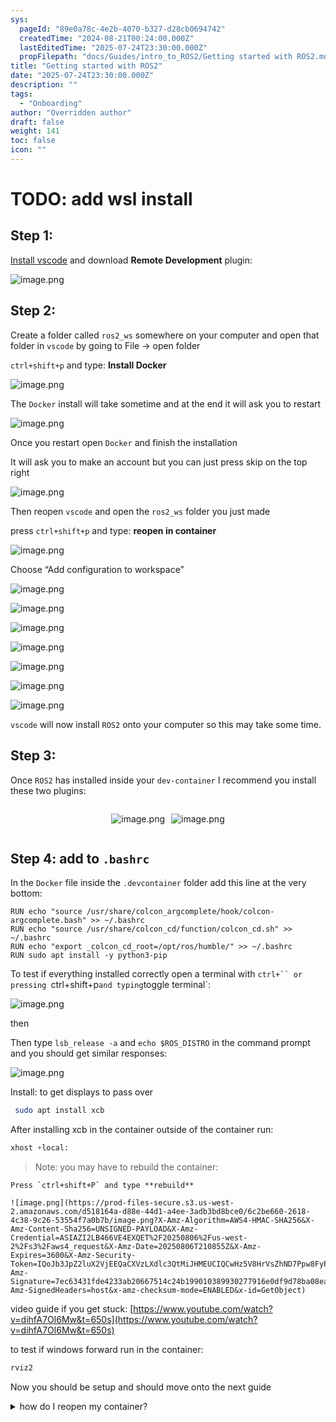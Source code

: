```yaml
---
sys:
  pageId: "89e0a78c-4e2b-4070-b327-d28cb0694742"
  createdTime: "2024-08-21T00:24:00.000Z"
  lastEditedTime: "2025-07-24T23:30:00.000Z"
  propFilepath: "docs/Guides/intro_to_ROS2/Getting started with ROS2.md"
title: "Getting started with ROS2"
date: "2025-07-24T23:30:00.000Z"
description: ""
tags:
  - "Onboarding"
author: "Overridden author"
draft: false
weight: 141
toc: false
icon: ""
---
```


# TODO: add wsl install

## Step 1:

[Install vscode](https://code.visualstudio.com/download) and download **Remote Development** plugin:

![image.png](https://prod-files-secure.s3.us-west-2.amazonaws.com/d518164a-d88e-44d1-a4ee-3adb3bd8bce0/efb52993-1881-4a40-b95e-6f020334f022/image.png?X-Amz-Algorithm=AWS4-HMAC-SHA256&X-Amz-Content-Sha256=UNSIGNED-PAYLOAD&X-Amz-Credential=ASIAZI2LB46627QGQ2AY%2F20250806%2Fus-west-2%2Fs3%2Faws4_request&X-Amz-Date=20250806T210851Z&X-Amz-Expires=3600&X-Amz-Security-Token=IQoJb3JpZ2luX2VjEEQaCXVzLXdlc3QtMiJHMEUCIQDSp0M%2BkGtqmrZuiPGmRFxEpqknoWw4JaYVHfqfa8TkcgIgGi9svFESR%2F%2F6UoBruElckgRBkk6hsXuN9dEb433YpLoq%2FwMIfRAAGgw2Mzc0MjMxODM4MDUiDMhPNZWEi0f%2BoXGY4yrcA%2Fxsl9Z7h4pwMdmheBu%2BMXewIuaUu2R6XLTnZJsA%2FtELQlP1pr8MZHLdhXHghBATTzL2ELvOKMKmevdGB%2FI4TORz4dEIzaf6ws8nFQpYP9p05NJKJdu4EuttehGfCdrDavdKYZGnhDkUafsSE7dFTY8l9dtsYPWPoEBl4YelF9ITDilROQN2J2gHjKYbKjfj%2B17ZHI4yJ644AgKbxW2HUQz9kB7tvB8uobOI8Sw4yOpz%2B9GqVOs5CmeUrwbQS0KfH%2FSWp%2F%2B%2FkU5V4Rl7%2FJ7oQBt6jHDhAvCkPsSthMZTaI8ogfxMhNMKcz%2B7NchUQnhXABWZ0%2FvDh8dSUG6dJXPdIq6pI8HPQm7YXM15IIovmQfr0YVHZUsh6rf6cIzpMnDjER3qMytEAy5jQHNli0U7kib6jK%2FEkhdd4C8Gh%2Fv5jGjNPxoFFQ1uuQAJDapu2erJm%2B2Gth8UEAeKwmEhRqUOyUPOse%2F%2Ffq95ZAHRPZ4Whl6MQJvb77nTLx5Qj5SwNEZr20ejn1onQG3ENxWTHkUt7Wsa9YcJhFjYTMs%2BhjNw1VGcaXUCTpDBFrwar6dmcoNo7fFjtt87Y2fft3%2Bs0sZQzp4LXVYXV81R%2FZ6yOE30JdgRZAODP85tPX%2Fygc3RMMPqzsQGOqUBRulRosc32h9RB%2BdBjXqh3j70qebSsiSLUTRV6Kaz2A1ZDB9T3YUzYPml6DG%2FC%2FK2a4uE3iNAdUiElE46%2Bv3u6%2FfDizbojtXcEwVrfxIr7tdIWeWf3VFHUHFCrCJIUrL9mbucZneoyf0Hu31XXgI%2Bl%2BBjO47yfID6zovtDO7sDq%2Fb7JfCrstMzM6Q%2BKlF7dpEa1gDsqBvEuMO%2F%2BaqEdQkRuDc0JWI&X-Amz-Signature=f2a1373558d6c9f5772aaa0b4e1159e99593ab33b8f53f94f00867ae1e2723b0&X-Amz-SignedHeaders=host&x-amz-checksum-mode=ENABLED&x-id=GetObject)

## Step 2:

Create a folder called `ros2_ws` somewhere on your computer and open that folder in `vscode` by going to File → open folder 

`ctrl+shift+p` and type: **Install Docker**

![image.png](https://prod-files-secure.s3.us-west-2.amazonaws.com/d518164a-d88e-44d1-a4ee-3adb3bd8bce0/2269dc0e-1cd5-47ff-bceb-c04ad9b2eab0/image.png?X-Amz-Algorithm=AWS4-HMAC-SHA256&X-Amz-Content-Sha256=UNSIGNED-PAYLOAD&X-Amz-Credential=ASIAZI2LB46627QGQ2AY%2F20250806%2Fus-west-2%2Fs3%2Faws4_request&X-Amz-Date=20250806T210851Z&X-Amz-Expires=3600&X-Amz-Security-Token=IQoJb3JpZ2luX2VjEEQaCXVzLXdlc3QtMiJHMEUCIQDSp0M%2BkGtqmrZuiPGmRFxEpqknoWw4JaYVHfqfa8TkcgIgGi9svFESR%2F%2F6UoBruElckgRBkk6hsXuN9dEb433YpLoq%2FwMIfRAAGgw2Mzc0MjMxODM4MDUiDMhPNZWEi0f%2BoXGY4yrcA%2Fxsl9Z7h4pwMdmheBu%2BMXewIuaUu2R6XLTnZJsA%2FtELQlP1pr8MZHLdhXHghBATTzL2ELvOKMKmevdGB%2FI4TORz4dEIzaf6ws8nFQpYP9p05NJKJdu4EuttehGfCdrDavdKYZGnhDkUafsSE7dFTY8l9dtsYPWPoEBl4YelF9ITDilROQN2J2gHjKYbKjfj%2B17ZHI4yJ644AgKbxW2HUQz9kB7tvB8uobOI8Sw4yOpz%2B9GqVOs5CmeUrwbQS0KfH%2FSWp%2F%2B%2FkU5V4Rl7%2FJ7oQBt6jHDhAvCkPsSthMZTaI8ogfxMhNMKcz%2B7NchUQnhXABWZ0%2FvDh8dSUG6dJXPdIq6pI8HPQm7YXM15IIovmQfr0YVHZUsh6rf6cIzpMnDjER3qMytEAy5jQHNli0U7kib6jK%2FEkhdd4C8Gh%2Fv5jGjNPxoFFQ1uuQAJDapu2erJm%2B2Gth8UEAeKwmEhRqUOyUPOse%2F%2Ffq95ZAHRPZ4Whl6MQJvb77nTLx5Qj5SwNEZr20ejn1onQG3ENxWTHkUt7Wsa9YcJhFjYTMs%2BhjNw1VGcaXUCTpDBFrwar6dmcoNo7fFjtt87Y2fft3%2Bs0sZQzp4LXVYXV81R%2FZ6yOE30JdgRZAODP85tPX%2Fygc3RMMPqzsQGOqUBRulRosc32h9RB%2BdBjXqh3j70qebSsiSLUTRV6Kaz2A1ZDB9T3YUzYPml6DG%2FC%2FK2a4uE3iNAdUiElE46%2Bv3u6%2FfDizbojtXcEwVrfxIr7tdIWeWf3VFHUHFCrCJIUrL9mbucZneoyf0Hu31XXgI%2Bl%2BBjO47yfID6zovtDO7sDq%2Fb7JfCrstMzM6Q%2BKlF7dpEa1gDsqBvEuMO%2F%2BaqEdQkRuDc0JWI&X-Amz-Signature=96a27c1c6c9b8f67af625c947c9fa4030cf9107c62551c7ebd2d1ab8a7678318&X-Amz-SignedHeaders=host&x-amz-checksum-mode=ENABLED&x-id=GetObject)

The `Docker` install will take sometime and at the end it will ask you to restart

![image.png](https://prod-files-secure.s3.us-west-2.amazonaws.com/d518164a-d88e-44d1-a4ee-3adb3bd8bce0/ed233f78-be33-4b1f-b89c-9c346c0e961e/image.png?X-Amz-Algorithm=AWS4-HMAC-SHA256&X-Amz-Content-Sha256=UNSIGNED-PAYLOAD&X-Amz-Credential=ASIAZI2LB46627QGQ2AY%2F20250806%2Fus-west-2%2Fs3%2Faws4_request&X-Amz-Date=20250806T210851Z&X-Amz-Expires=3600&X-Amz-Security-Token=IQoJb3JpZ2luX2VjEEQaCXVzLXdlc3QtMiJHMEUCIQDSp0M%2BkGtqmrZuiPGmRFxEpqknoWw4JaYVHfqfa8TkcgIgGi9svFESR%2F%2F6UoBruElckgRBkk6hsXuN9dEb433YpLoq%2FwMIfRAAGgw2Mzc0MjMxODM4MDUiDMhPNZWEi0f%2BoXGY4yrcA%2Fxsl9Z7h4pwMdmheBu%2BMXewIuaUu2R6XLTnZJsA%2FtELQlP1pr8MZHLdhXHghBATTzL2ELvOKMKmevdGB%2FI4TORz4dEIzaf6ws8nFQpYP9p05NJKJdu4EuttehGfCdrDavdKYZGnhDkUafsSE7dFTY8l9dtsYPWPoEBl4YelF9ITDilROQN2J2gHjKYbKjfj%2B17ZHI4yJ644AgKbxW2HUQz9kB7tvB8uobOI8Sw4yOpz%2B9GqVOs5CmeUrwbQS0KfH%2FSWp%2F%2B%2FkU5V4Rl7%2FJ7oQBt6jHDhAvCkPsSthMZTaI8ogfxMhNMKcz%2B7NchUQnhXABWZ0%2FvDh8dSUG6dJXPdIq6pI8HPQm7YXM15IIovmQfr0YVHZUsh6rf6cIzpMnDjER3qMytEAy5jQHNli0U7kib6jK%2FEkhdd4C8Gh%2Fv5jGjNPxoFFQ1uuQAJDapu2erJm%2B2Gth8UEAeKwmEhRqUOyUPOse%2F%2Ffq95ZAHRPZ4Whl6MQJvb77nTLx5Qj5SwNEZr20ejn1onQG3ENxWTHkUt7Wsa9YcJhFjYTMs%2BhjNw1VGcaXUCTpDBFrwar6dmcoNo7fFjtt87Y2fft3%2Bs0sZQzp4LXVYXV81R%2FZ6yOE30JdgRZAODP85tPX%2Fygc3RMMPqzsQGOqUBRulRosc32h9RB%2BdBjXqh3j70qebSsiSLUTRV6Kaz2A1ZDB9T3YUzYPml6DG%2FC%2FK2a4uE3iNAdUiElE46%2Bv3u6%2FfDizbojtXcEwVrfxIr7tdIWeWf3VFHUHFCrCJIUrL9mbucZneoyf0Hu31XXgI%2Bl%2BBjO47yfID6zovtDO7sDq%2Fb7JfCrstMzM6Q%2BKlF7dpEa1gDsqBvEuMO%2F%2BaqEdQkRuDc0JWI&X-Amz-Signature=84341d0116a5dd3b7af9ed5fd316e9ab918b0eafc7d2c61544fe823e787d2e5a&X-Amz-SignedHeaders=host&x-amz-checksum-mode=ENABLED&x-id=GetObject)

Once you restart open `Docker` and finish the installation

It will ask you to make an account but you can just press skip on the top right

![image.png](https://prod-files-secure.s3.us-west-2.amazonaws.com/d518164a-d88e-44d1-a4ee-3adb3bd8bce0/21010ad9-1659-4fd9-9f59-9932a09b2a3d/image.png?X-Amz-Algorithm=AWS4-HMAC-SHA256&X-Amz-Content-Sha256=UNSIGNED-PAYLOAD&X-Amz-Credential=ASIAZI2LB46627QGQ2AY%2F20250806%2Fus-west-2%2Fs3%2Faws4_request&X-Amz-Date=20250806T210851Z&X-Amz-Expires=3600&X-Amz-Security-Token=IQoJb3JpZ2luX2VjEEQaCXVzLXdlc3QtMiJHMEUCIQDSp0M%2BkGtqmrZuiPGmRFxEpqknoWw4JaYVHfqfa8TkcgIgGi9svFESR%2F%2F6UoBruElckgRBkk6hsXuN9dEb433YpLoq%2FwMIfRAAGgw2Mzc0MjMxODM4MDUiDMhPNZWEi0f%2BoXGY4yrcA%2Fxsl9Z7h4pwMdmheBu%2BMXewIuaUu2R6XLTnZJsA%2FtELQlP1pr8MZHLdhXHghBATTzL2ELvOKMKmevdGB%2FI4TORz4dEIzaf6ws8nFQpYP9p05NJKJdu4EuttehGfCdrDavdKYZGnhDkUafsSE7dFTY8l9dtsYPWPoEBl4YelF9ITDilROQN2J2gHjKYbKjfj%2B17ZHI4yJ644AgKbxW2HUQz9kB7tvB8uobOI8Sw4yOpz%2B9GqVOs5CmeUrwbQS0KfH%2FSWp%2F%2B%2FkU5V4Rl7%2FJ7oQBt6jHDhAvCkPsSthMZTaI8ogfxMhNMKcz%2B7NchUQnhXABWZ0%2FvDh8dSUG6dJXPdIq6pI8HPQm7YXM15IIovmQfr0YVHZUsh6rf6cIzpMnDjER3qMytEAy5jQHNli0U7kib6jK%2FEkhdd4C8Gh%2Fv5jGjNPxoFFQ1uuQAJDapu2erJm%2B2Gth8UEAeKwmEhRqUOyUPOse%2F%2Ffq95ZAHRPZ4Whl6MQJvb77nTLx5Qj5SwNEZr20ejn1onQG3ENxWTHkUt7Wsa9YcJhFjYTMs%2BhjNw1VGcaXUCTpDBFrwar6dmcoNo7fFjtt87Y2fft3%2Bs0sZQzp4LXVYXV81R%2FZ6yOE30JdgRZAODP85tPX%2Fygc3RMMPqzsQGOqUBRulRosc32h9RB%2BdBjXqh3j70qebSsiSLUTRV6Kaz2A1ZDB9T3YUzYPml6DG%2FC%2FK2a4uE3iNAdUiElE46%2Bv3u6%2FfDizbojtXcEwVrfxIr7tdIWeWf3VFHUHFCrCJIUrL9mbucZneoyf0Hu31XXgI%2Bl%2BBjO47yfID6zovtDO7sDq%2Fb7JfCrstMzM6Q%2BKlF7dpEa1gDsqBvEuMO%2F%2BaqEdQkRuDc0JWI&X-Amz-Signature=92e8244dc10fad135002473603a971e5f707da1e86bb9705b56e2b3835a72f9f&X-Amz-SignedHeaders=host&x-amz-checksum-mode=ENABLED&x-id=GetObject)

Then reopen `vscode` and open the `ros2_ws` folder you just made

press `ctrl+shift+p` and type: **reopen in container**

![image.png](https://prod-files-secure.s3.us-west-2.amazonaws.com/d518164a-d88e-44d1-a4ee-3adb3bd8bce0/4e93b8c2-41ad-488c-8095-c74205196118/image.png?X-Amz-Algorithm=AWS4-HMAC-SHA256&X-Amz-Content-Sha256=UNSIGNED-PAYLOAD&X-Amz-Credential=ASIAZI2LB46627QGQ2AY%2F20250806%2Fus-west-2%2Fs3%2Faws4_request&X-Amz-Date=20250806T210851Z&X-Amz-Expires=3600&X-Amz-Security-Token=IQoJb3JpZ2luX2VjEEQaCXVzLXdlc3QtMiJHMEUCIQDSp0M%2BkGtqmrZuiPGmRFxEpqknoWw4JaYVHfqfa8TkcgIgGi9svFESR%2F%2F6UoBruElckgRBkk6hsXuN9dEb433YpLoq%2FwMIfRAAGgw2Mzc0MjMxODM4MDUiDMhPNZWEi0f%2BoXGY4yrcA%2Fxsl9Z7h4pwMdmheBu%2BMXewIuaUu2R6XLTnZJsA%2FtELQlP1pr8MZHLdhXHghBATTzL2ELvOKMKmevdGB%2FI4TORz4dEIzaf6ws8nFQpYP9p05NJKJdu4EuttehGfCdrDavdKYZGnhDkUafsSE7dFTY8l9dtsYPWPoEBl4YelF9ITDilROQN2J2gHjKYbKjfj%2B17ZHI4yJ644AgKbxW2HUQz9kB7tvB8uobOI8Sw4yOpz%2B9GqVOs5CmeUrwbQS0KfH%2FSWp%2F%2B%2FkU5V4Rl7%2FJ7oQBt6jHDhAvCkPsSthMZTaI8ogfxMhNMKcz%2B7NchUQnhXABWZ0%2FvDh8dSUG6dJXPdIq6pI8HPQm7YXM15IIovmQfr0YVHZUsh6rf6cIzpMnDjER3qMytEAy5jQHNli0U7kib6jK%2FEkhdd4C8Gh%2Fv5jGjNPxoFFQ1uuQAJDapu2erJm%2B2Gth8UEAeKwmEhRqUOyUPOse%2F%2Ffq95ZAHRPZ4Whl6MQJvb77nTLx5Qj5SwNEZr20ejn1onQG3ENxWTHkUt7Wsa9YcJhFjYTMs%2BhjNw1VGcaXUCTpDBFrwar6dmcoNo7fFjtt87Y2fft3%2Bs0sZQzp4LXVYXV81R%2FZ6yOE30JdgRZAODP85tPX%2Fygc3RMMPqzsQGOqUBRulRosc32h9RB%2BdBjXqh3j70qebSsiSLUTRV6Kaz2A1ZDB9T3YUzYPml6DG%2FC%2FK2a4uE3iNAdUiElE46%2Bv3u6%2FfDizbojtXcEwVrfxIr7tdIWeWf3VFHUHFCrCJIUrL9mbucZneoyf0Hu31XXgI%2Bl%2BBjO47yfID6zovtDO7sDq%2Fb7JfCrstMzM6Q%2BKlF7dpEa1gDsqBvEuMO%2F%2BaqEdQkRuDc0JWI&X-Amz-Signature=eab1c560cede2115448af88a18d9ac7a0c3a2d0c400034898e98301ba0e2bcd6&X-Amz-SignedHeaders=host&x-amz-checksum-mode=ENABLED&x-id=GetObject)

Choose “Add configuration to workspace”

![image.png](https://prod-files-secure.s3.us-west-2.amazonaws.com/d518164a-d88e-44d1-a4ee-3adb3bd8bce0/9560b282-5060-4989-ba37-97e7b2c22476/image.png?X-Amz-Algorithm=AWS4-HMAC-SHA256&X-Amz-Content-Sha256=UNSIGNED-PAYLOAD&X-Amz-Credential=ASIAZI2LB46627QGQ2AY%2F20250806%2Fus-west-2%2Fs3%2Faws4_request&X-Amz-Date=20250806T210851Z&X-Amz-Expires=3600&X-Amz-Security-Token=IQoJb3JpZ2luX2VjEEQaCXVzLXdlc3QtMiJHMEUCIQDSp0M%2BkGtqmrZuiPGmRFxEpqknoWw4JaYVHfqfa8TkcgIgGi9svFESR%2F%2F6UoBruElckgRBkk6hsXuN9dEb433YpLoq%2FwMIfRAAGgw2Mzc0MjMxODM4MDUiDMhPNZWEi0f%2BoXGY4yrcA%2Fxsl9Z7h4pwMdmheBu%2BMXewIuaUu2R6XLTnZJsA%2FtELQlP1pr8MZHLdhXHghBATTzL2ELvOKMKmevdGB%2FI4TORz4dEIzaf6ws8nFQpYP9p05NJKJdu4EuttehGfCdrDavdKYZGnhDkUafsSE7dFTY8l9dtsYPWPoEBl4YelF9ITDilROQN2J2gHjKYbKjfj%2B17ZHI4yJ644AgKbxW2HUQz9kB7tvB8uobOI8Sw4yOpz%2B9GqVOs5CmeUrwbQS0KfH%2FSWp%2F%2B%2FkU5V4Rl7%2FJ7oQBt6jHDhAvCkPsSthMZTaI8ogfxMhNMKcz%2B7NchUQnhXABWZ0%2FvDh8dSUG6dJXPdIq6pI8HPQm7YXM15IIovmQfr0YVHZUsh6rf6cIzpMnDjER3qMytEAy5jQHNli0U7kib6jK%2FEkhdd4C8Gh%2Fv5jGjNPxoFFQ1uuQAJDapu2erJm%2B2Gth8UEAeKwmEhRqUOyUPOse%2F%2Ffq95ZAHRPZ4Whl6MQJvb77nTLx5Qj5SwNEZr20ejn1onQG3ENxWTHkUt7Wsa9YcJhFjYTMs%2BhjNw1VGcaXUCTpDBFrwar6dmcoNo7fFjtt87Y2fft3%2Bs0sZQzp4LXVYXV81R%2FZ6yOE30JdgRZAODP85tPX%2Fygc3RMMPqzsQGOqUBRulRosc32h9RB%2BdBjXqh3j70qebSsiSLUTRV6Kaz2A1ZDB9T3YUzYPml6DG%2FC%2FK2a4uE3iNAdUiElE46%2Bv3u6%2FfDizbojtXcEwVrfxIr7tdIWeWf3VFHUHFCrCJIUrL9mbucZneoyf0Hu31XXgI%2Bl%2BBjO47yfID6zovtDO7sDq%2Fb7JfCrstMzM6Q%2BKlF7dpEa1gDsqBvEuMO%2F%2BaqEdQkRuDc0JWI&X-Amz-Signature=3a6980de955ef1f25f94f557fae47ce661c55751ae63ff3b4b9f83500991d6b5&X-Amz-SignedHeaders=host&x-amz-checksum-mode=ENABLED&x-id=GetObject)

![image.png](https://prod-files-secure.s3.us-west-2.amazonaws.com/d518164a-d88e-44d1-a4ee-3adb3bd8bce0/2ee63f81-886b-48e8-a553-dc6e5eac99e4/image.png?X-Amz-Algorithm=AWS4-HMAC-SHA256&X-Amz-Content-Sha256=UNSIGNED-PAYLOAD&X-Amz-Credential=ASIAZI2LB46627QGQ2AY%2F20250806%2Fus-west-2%2Fs3%2Faws4_request&X-Amz-Date=20250806T210851Z&X-Amz-Expires=3600&X-Amz-Security-Token=IQoJb3JpZ2luX2VjEEQaCXVzLXdlc3QtMiJHMEUCIQDSp0M%2BkGtqmrZuiPGmRFxEpqknoWw4JaYVHfqfa8TkcgIgGi9svFESR%2F%2F6UoBruElckgRBkk6hsXuN9dEb433YpLoq%2FwMIfRAAGgw2Mzc0MjMxODM4MDUiDMhPNZWEi0f%2BoXGY4yrcA%2Fxsl9Z7h4pwMdmheBu%2BMXewIuaUu2R6XLTnZJsA%2FtELQlP1pr8MZHLdhXHghBATTzL2ELvOKMKmevdGB%2FI4TORz4dEIzaf6ws8nFQpYP9p05NJKJdu4EuttehGfCdrDavdKYZGnhDkUafsSE7dFTY8l9dtsYPWPoEBl4YelF9ITDilROQN2J2gHjKYbKjfj%2B17ZHI4yJ644AgKbxW2HUQz9kB7tvB8uobOI8Sw4yOpz%2B9GqVOs5CmeUrwbQS0KfH%2FSWp%2F%2B%2FkU5V4Rl7%2FJ7oQBt6jHDhAvCkPsSthMZTaI8ogfxMhNMKcz%2B7NchUQnhXABWZ0%2FvDh8dSUG6dJXPdIq6pI8HPQm7YXM15IIovmQfr0YVHZUsh6rf6cIzpMnDjER3qMytEAy5jQHNli0U7kib6jK%2FEkhdd4C8Gh%2Fv5jGjNPxoFFQ1uuQAJDapu2erJm%2B2Gth8UEAeKwmEhRqUOyUPOse%2F%2Ffq95ZAHRPZ4Whl6MQJvb77nTLx5Qj5SwNEZr20ejn1onQG3ENxWTHkUt7Wsa9YcJhFjYTMs%2BhjNw1VGcaXUCTpDBFrwar6dmcoNo7fFjtt87Y2fft3%2Bs0sZQzp4LXVYXV81R%2FZ6yOE30JdgRZAODP85tPX%2Fygc3RMMPqzsQGOqUBRulRosc32h9RB%2BdBjXqh3j70qebSsiSLUTRV6Kaz2A1ZDB9T3YUzYPml6DG%2FC%2FK2a4uE3iNAdUiElE46%2Bv3u6%2FfDizbojtXcEwVrfxIr7tdIWeWf3VFHUHFCrCJIUrL9mbucZneoyf0Hu31XXgI%2Bl%2BBjO47yfID6zovtDO7sDq%2Fb7JfCrstMzM6Q%2BKlF7dpEa1gDsqBvEuMO%2F%2BaqEdQkRuDc0JWI&X-Amz-Signature=c86d2239d69b2c10656d8b267cdc68bf451ce37173583cb4de6decc7638687b2&X-Amz-SignedHeaders=host&x-amz-checksum-mode=ENABLED&x-id=GetObject)

![image.png](https://prod-files-secure.s3.us-west-2.amazonaws.com/d518164a-d88e-44d1-a4ee-3adb3bd8bce0/e0fd626c-c8b6-4b2c-95d1-fa4c26514504/image.png?X-Amz-Algorithm=AWS4-HMAC-SHA256&X-Amz-Content-Sha256=UNSIGNED-PAYLOAD&X-Amz-Credential=ASIAZI2LB46627QGQ2AY%2F20250806%2Fus-west-2%2Fs3%2Faws4_request&X-Amz-Date=20250806T210851Z&X-Amz-Expires=3600&X-Amz-Security-Token=IQoJb3JpZ2luX2VjEEQaCXVzLXdlc3QtMiJHMEUCIQDSp0M%2BkGtqmrZuiPGmRFxEpqknoWw4JaYVHfqfa8TkcgIgGi9svFESR%2F%2F6UoBruElckgRBkk6hsXuN9dEb433YpLoq%2FwMIfRAAGgw2Mzc0MjMxODM4MDUiDMhPNZWEi0f%2BoXGY4yrcA%2Fxsl9Z7h4pwMdmheBu%2BMXewIuaUu2R6XLTnZJsA%2FtELQlP1pr8MZHLdhXHghBATTzL2ELvOKMKmevdGB%2FI4TORz4dEIzaf6ws8nFQpYP9p05NJKJdu4EuttehGfCdrDavdKYZGnhDkUafsSE7dFTY8l9dtsYPWPoEBl4YelF9ITDilROQN2J2gHjKYbKjfj%2B17ZHI4yJ644AgKbxW2HUQz9kB7tvB8uobOI8Sw4yOpz%2B9GqVOs5CmeUrwbQS0KfH%2FSWp%2F%2B%2FkU5V4Rl7%2FJ7oQBt6jHDhAvCkPsSthMZTaI8ogfxMhNMKcz%2B7NchUQnhXABWZ0%2FvDh8dSUG6dJXPdIq6pI8HPQm7YXM15IIovmQfr0YVHZUsh6rf6cIzpMnDjER3qMytEAy5jQHNli0U7kib6jK%2FEkhdd4C8Gh%2Fv5jGjNPxoFFQ1uuQAJDapu2erJm%2B2Gth8UEAeKwmEhRqUOyUPOse%2F%2Ffq95ZAHRPZ4Whl6MQJvb77nTLx5Qj5SwNEZr20ejn1onQG3ENxWTHkUt7Wsa9YcJhFjYTMs%2BhjNw1VGcaXUCTpDBFrwar6dmcoNo7fFjtt87Y2fft3%2Bs0sZQzp4LXVYXV81R%2FZ6yOE30JdgRZAODP85tPX%2Fygc3RMMPqzsQGOqUBRulRosc32h9RB%2BdBjXqh3j70qebSsiSLUTRV6Kaz2A1ZDB9T3YUzYPml6DG%2FC%2FK2a4uE3iNAdUiElE46%2Bv3u6%2FfDizbojtXcEwVrfxIr7tdIWeWf3VFHUHFCrCJIUrL9mbucZneoyf0Hu31XXgI%2Bl%2BBjO47yfID6zovtDO7sDq%2Fb7JfCrstMzM6Q%2BKlF7dpEa1gDsqBvEuMO%2F%2BaqEdQkRuDc0JWI&X-Amz-Signature=72d2635487554c8de4932cbdde967008ca48cc921dcb6b41f9a6630b62b65016&X-Amz-SignedHeaders=host&x-amz-checksum-mode=ENABLED&x-id=GetObject)

![image.png](https://prod-files-secure.s3.us-west-2.amazonaws.com/d518164a-d88e-44d1-a4ee-3adb3bd8bce0/a2e13f50-d2ab-4719-a4c2-7ced634bfc9d/image.png?X-Amz-Algorithm=AWS4-HMAC-SHA256&X-Amz-Content-Sha256=UNSIGNED-PAYLOAD&X-Amz-Credential=ASIAZI2LB46627QGQ2AY%2F20250806%2Fus-west-2%2Fs3%2Faws4_request&X-Amz-Date=20250806T210851Z&X-Amz-Expires=3600&X-Amz-Security-Token=IQoJb3JpZ2luX2VjEEQaCXVzLXdlc3QtMiJHMEUCIQDSp0M%2BkGtqmrZuiPGmRFxEpqknoWw4JaYVHfqfa8TkcgIgGi9svFESR%2F%2F6UoBruElckgRBkk6hsXuN9dEb433YpLoq%2FwMIfRAAGgw2Mzc0MjMxODM4MDUiDMhPNZWEi0f%2BoXGY4yrcA%2Fxsl9Z7h4pwMdmheBu%2BMXewIuaUu2R6XLTnZJsA%2FtELQlP1pr8MZHLdhXHghBATTzL2ELvOKMKmevdGB%2FI4TORz4dEIzaf6ws8nFQpYP9p05NJKJdu4EuttehGfCdrDavdKYZGnhDkUafsSE7dFTY8l9dtsYPWPoEBl4YelF9ITDilROQN2J2gHjKYbKjfj%2B17ZHI4yJ644AgKbxW2HUQz9kB7tvB8uobOI8Sw4yOpz%2B9GqVOs5CmeUrwbQS0KfH%2FSWp%2F%2B%2FkU5V4Rl7%2FJ7oQBt6jHDhAvCkPsSthMZTaI8ogfxMhNMKcz%2B7NchUQnhXABWZ0%2FvDh8dSUG6dJXPdIq6pI8HPQm7YXM15IIovmQfr0YVHZUsh6rf6cIzpMnDjER3qMytEAy5jQHNli0U7kib6jK%2FEkhdd4C8Gh%2Fv5jGjNPxoFFQ1uuQAJDapu2erJm%2B2Gth8UEAeKwmEhRqUOyUPOse%2F%2Ffq95ZAHRPZ4Whl6MQJvb77nTLx5Qj5SwNEZr20ejn1onQG3ENxWTHkUt7Wsa9YcJhFjYTMs%2BhjNw1VGcaXUCTpDBFrwar6dmcoNo7fFjtt87Y2fft3%2Bs0sZQzp4LXVYXV81R%2FZ6yOE30JdgRZAODP85tPX%2Fygc3RMMPqzsQGOqUBRulRosc32h9RB%2BdBjXqh3j70qebSsiSLUTRV6Kaz2A1ZDB9T3YUzYPml6DG%2FC%2FK2a4uE3iNAdUiElE46%2Bv3u6%2FfDizbojtXcEwVrfxIr7tdIWeWf3VFHUHFCrCJIUrL9mbucZneoyf0Hu31XXgI%2Bl%2BBjO47yfID6zovtDO7sDq%2Fb7JfCrstMzM6Q%2BKlF7dpEa1gDsqBvEuMO%2F%2BaqEdQkRuDc0JWI&X-Amz-Signature=c529faead428ac521970fc5b1eff15f9c0ad4a11a5ef4510ab1e0f503be76220&X-Amz-SignedHeaders=host&x-amz-checksum-mode=ENABLED&x-id=GetObject)

![image.png](https://prod-files-secure.s3.us-west-2.amazonaws.com/d518164a-d88e-44d1-a4ee-3adb3bd8bce0/6cc478ad-aaba-4bf7-9fcc-403277ab896c/image.png?X-Amz-Algorithm=AWS4-HMAC-SHA256&X-Amz-Content-Sha256=UNSIGNED-PAYLOAD&X-Amz-Credential=ASIAZI2LB46627QGQ2AY%2F20250806%2Fus-west-2%2Fs3%2Faws4_request&X-Amz-Date=20250806T210851Z&X-Amz-Expires=3600&X-Amz-Security-Token=IQoJb3JpZ2luX2VjEEQaCXVzLXdlc3QtMiJHMEUCIQDSp0M%2BkGtqmrZuiPGmRFxEpqknoWw4JaYVHfqfa8TkcgIgGi9svFESR%2F%2F6UoBruElckgRBkk6hsXuN9dEb433YpLoq%2FwMIfRAAGgw2Mzc0MjMxODM4MDUiDMhPNZWEi0f%2BoXGY4yrcA%2Fxsl9Z7h4pwMdmheBu%2BMXewIuaUu2R6XLTnZJsA%2FtELQlP1pr8MZHLdhXHghBATTzL2ELvOKMKmevdGB%2FI4TORz4dEIzaf6ws8nFQpYP9p05NJKJdu4EuttehGfCdrDavdKYZGnhDkUafsSE7dFTY8l9dtsYPWPoEBl4YelF9ITDilROQN2J2gHjKYbKjfj%2B17ZHI4yJ644AgKbxW2HUQz9kB7tvB8uobOI8Sw4yOpz%2B9GqVOs5CmeUrwbQS0KfH%2FSWp%2F%2B%2FkU5V4Rl7%2FJ7oQBt6jHDhAvCkPsSthMZTaI8ogfxMhNMKcz%2B7NchUQnhXABWZ0%2FvDh8dSUG6dJXPdIq6pI8HPQm7YXM15IIovmQfr0YVHZUsh6rf6cIzpMnDjER3qMytEAy5jQHNli0U7kib6jK%2FEkhdd4C8Gh%2Fv5jGjNPxoFFQ1uuQAJDapu2erJm%2B2Gth8UEAeKwmEhRqUOyUPOse%2F%2Ffq95ZAHRPZ4Whl6MQJvb77nTLx5Qj5SwNEZr20ejn1onQG3ENxWTHkUt7Wsa9YcJhFjYTMs%2BhjNw1VGcaXUCTpDBFrwar6dmcoNo7fFjtt87Y2fft3%2Bs0sZQzp4LXVYXV81R%2FZ6yOE30JdgRZAODP85tPX%2Fygc3RMMPqzsQGOqUBRulRosc32h9RB%2BdBjXqh3j70qebSsiSLUTRV6Kaz2A1ZDB9T3YUzYPml6DG%2FC%2FK2a4uE3iNAdUiElE46%2Bv3u6%2FfDizbojtXcEwVrfxIr7tdIWeWf3VFHUHFCrCJIUrL9mbucZneoyf0Hu31XXgI%2Bl%2BBjO47yfID6zovtDO7sDq%2Fb7JfCrstMzM6Q%2BKlF7dpEa1gDsqBvEuMO%2F%2BaqEdQkRuDc0JWI&X-Amz-Signature=9b3b9ab4a7620d7599f1d4572e2e8b8300834944f5917251f175e11f45261b11&X-Amz-SignedHeaders=host&x-amz-checksum-mode=ENABLED&x-id=GetObject)

![image.png](https://prod-files-secure.s3.us-west-2.amazonaws.com/d518164a-d88e-44d1-a4ee-3adb3bd8bce0/53255b28-f75e-430f-b9e3-c0ac8577e42b/image.png?X-Amz-Algorithm=AWS4-HMAC-SHA256&X-Amz-Content-Sha256=UNSIGNED-PAYLOAD&X-Amz-Credential=ASIAZI2LB46627QGQ2AY%2F20250806%2Fus-west-2%2Fs3%2Faws4_request&X-Amz-Date=20250806T210851Z&X-Amz-Expires=3600&X-Amz-Security-Token=IQoJb3JpZ2luX2VjEEQaCXVzLXdlc3QtMiJHMEUCIQDSp0M%2BkGtqmrZuiPGmRFxEpqknoWw4JaYVHfqfa8TkcgIgGi9svFESR%2F%2F6UoBruElckgRBkk6hsXuN9dEb433YpLoq%2FwMIfRAAGgw2Mzc0MjMxODM4MDUiDMhPNZWEi0f%2BoXGY4yrcA%2Fxsl9Z7h4pwMdmheBu%2BMXewIuaUu2R6XLTnZJsA%2FtELQlP1pr8MZHLdhXHghBATTzL2ELvOKMKmevdGB%2FI4TORz4dEIzaf6ws8nFQpYP9p05NJKJdu4EuttehGfCdrDavdKYZGnhDkUafsSE7dFTY8l9dtsYPWPoEBl4YelF9ITDilROQN2J2gHjKYbKjfj%2B17ZHI4yJ644AgKbxW2HUQz9kB7tvB8uobOI8Sw4yOpz%2B9GqVOs5CmeUrwbQS0KfH%2FSWp%2F%2B%2FkU5V4Rl7%2FJ7oQBt6jHDhAvCkPsSthMZTaI8ogfxMhNMKcz%2B7NchUQnhXABWZ0%2FvDh8dSUG6dJXPdIq6pI8HPQm7YXM15IIovmQfr0YVHZUsh6rf6cIzpMnDjER3qMytEAy5jQHNli0U7kib6jK%2FEkhdd4C8Gh%2Fv5jGjNPxoFFQ1uuQAJDapu2erJm%2B2Gth8UEAeKwmEhRqUOyUPOse%2F%2Ffq95ZAHRPZ4Whl6MQJvb77nTLx5Qj5SwNEZr20ejn1onQG3ENxWTHkUt7Wsa9YcJhFjYTMs%2BhjNw1VGcaXUCTpDBFrwar6dmcoNo7fFjtt87Y2fft3%2Bs0sZQzp4LXVYXV81R%2FZ6yOE30JdgRZAODP85tPX%2Fygc3RMMPqzsQGOqUBRulRosc32h9RB%2BdBjXqh3j70qebSsiSLUTRV6Kaz2A1ZDB9T3YUzYPml6DG%2FC%2FK2a4uE3iNAdUiElE46%2Bv3u6%2FfDizbojtXcEwVrfxIr7tdIWeWf3VFHUHFCrCJIUrL9mbucZneoyf0Hu31XXgI%2Bl%2BBjO47yfID6zovtDO7sDq%2Fb7JfCrstMzM6Q%2BKlF7dpEa1gDsqBvEuMO%2F%2BaqEdQkRuDc0JWI&X-Amz-Signature=20e6c1d6a096d55d1744656662d696fb60c5d00d16076f5030a97d542b15d0fe&X-Amz-SignedHeaders=host&x-amz-checksum-mode=ENABLED&x-id=GetObject)

![image.png](https://prod-files-secure.s3.us-west-2.amazonaws.com/d518164a-d88e-44d1-a4ee-3adb3bd8bce0/7c562767-5af9-4ffb-97d1-327bcdf4ee00/image.png?X-Amz-Algorithm=AWS4-HMAC-SHA256&X-Amz-Content-Sha256=UNSIGNED-PAYLOAD&X-Amz-Credential=ASIAZI2LB46627QGQ2AY%2F20250806%2Fus-west-2%2Fs3%2Faws4_request&X-Amz-Date=20250806T210851Z&X-Amz-Expires=3600&X-Amz-Security-Token=IQoJb3JpZ2luX2VjEEQaCXVzLXdlc3QtMiJHMEUCIQDSp0M%2BkGtqmrZuiPGmRFxEpqknoWw4JaYVHfqfa8TkcgIgGi9svFESR%2F%2F6UoBruElckgRBkk6hsXuN9dEb433YpLoq%2FwMIfRAAGgw2Mzc0MjMxODM4MDUiDMhPNZWEi0f%2BoXGY4yrcA%2Fxsl9Z7h4pwMdmheBu%2BMXewIuaUu2R6XLTnZJsA%2FtELQlP1pr8MZHLdhXHghBATTzL2ELvOKMKmevdGB%2FI4TORz4dEIzaf6ws8nFQpYP9p05NJKJdu4EuttehGfCdrDavdKYZGnhDkUafsSE7dFTY8l9dtsYPWPoEBl4YelF9ITDilROQN2J2gHjKYbKjfj%2B17ZHI4yJ644AgKbxW2HUQz9kB7tvB8uobOI8Sw4yOpz%2B9GqVOs5CmeUrwbQS0KfH%2FSWp%2F%2B%2FkU5V4Rl7%2FJ7oQBt6jHDhAvCkPsSthMZTaI8ogfxMhNMKcz%2B7NchUQnhXABWZ0%2FvDh8dSUG6dJXPdIq6pI8HPQm7YXM15IIovmQfr0YVHZUsh6rf6cIzpMnDjER3qMytEAy5jQHNli0U7kib6jK%2FEkhdd4C8Gh%2Fv5jGjNPxoFFQ1uuQAJDapu2erJm%2B2Gth8UEAeKwmEhRqUOyUPOse%2F%2Ffq95ZAHRPZ4Whl6MQJvb77nTLx5Qj5SwNEZr20ejn1onQG3ENxWTHkUt7Wsa9YcJhFjYTMs%2BhjNw1VGcaXUCTpDBFrwar6dmcoNo7fFjtt87Y2fft3%2Bs0sZQzp4LXVYXV81R%2FZ6yOE30JdgRZAODP85tPX%2Fygc3RMMPqzsQGOqUBRulRosc32h9RB%2BdBjXqh3j70qebSsiSLUTRV6Kaz2A1ZDB9T3YUzYPml6DG%2FC%2FK2a4uE3iNAdUiElE46%2Bv3u6%2FfDizbojtXcEwVrfxIr7tdIWeWf3VFHUHFCrCJIUrL9mbucZneoyf0Hu31XXgI%2Bl%2BBjO47yfID6zovtDO7sDq%2Fb7JfCrstMzM6Q%2BKlF7dpEa1gDsqBvEuMO%2F%2BaqEdQkRuDc0JWI&X-Amz-Signature=b60587c38a3b00b62bed6c9cfbb5fe2b63951d40e9a5518435bf67bb5cb60cac&X-Amz-SignedHeaders=host&x-amz-checksum-mode=ENABLED&x-id=GetObject)

`vscode` will now install `ROS2` onto your computer so this may take some time.

## Step 3:

Once `ROS2` has installed inside your `dev-container` I recommend you install these two plugins:

<div style="display: flex;flex-direction: row; column-gap:10px; max-width: 630px;justify-content: center;">
<div>

![image.png](https://prod-files-secure.s3.us-west-2.amazonaws.com/d518164a-d88e-44d1-a4ee-3adb3bd8bce0/3fc3d550-5a54-4ba1-ba6b-faa01cdb7369/image.png?X-Amz-Algorithm=AWS4-HMAC-SHA256&X-Amz-Content-Sha256=UNSIGNED-PAYLOAD&X-Amz-Credential=ASIAZI2LB4666TNBK3GB%2F20250806%2Fus-west-2%2Fs3%2Faws4_request&X-Amz-Date=20250806T210854Z&X-Amz-Expires=3600&X-Amz-Security-Token=IQoJb3JpZ2luX2VjEEQaCXVzLXdlc3QtMiJHMEUCIE%2BlpEM6Bc8gL5whpD7IRlbcyHbqDlx1aYZ%2FX2GW7STwAiEA3jKHANO71TqvBrOVxvJlzAair0XUIuQKD5%2FwY0Uort4q%2FwMIfRAAGgw2Mzc0MjMxODM4MDUiDLSTAxJp9oLd2KyzRCrcA6mvjMkPDhQeo8kWlVkNPbzqvtKTkYpnIj3yJ7FqgK6NqPMURm9yWghxBpEU8sF0r3tSGChUr02IQ%2BpAeXgJvfbvu7sRtckkAlLfSFWip6%2B6cLH4JNhaiEcLRfqeKsIDDj2aVagxN44WSS3O0ka93TSQzVGYv7Oc5vyckUcxI63vHh67iOnTR4TH6D149nWU5REIAmUFE4m8wyjBmPC44O%2FnXVIqt3iLvOwzuCKhsIgtqDbpeJUX%2BhpTjm7GbBNnL6j%2FeN4PQ%2F3DSDKVJDUEBCjSmnmddCNqVt9K%2ByvHUHF5uZLcAigu0Wsfyq2weIYK3iVcEvrkJffVOPqZEqfVX%2FZzHXuhshj400NvKX61YilHCTa3SIbhiYwWsCRLJxgcmdRSn%2BDdA5XBaQOr%2BhE1qcBoCvGVgF7%2FKbQf3fR8OcXK4DSaDQX2NshBXXf8U2wdzJVyZTnJXjgAoiAa0z77UJXtNwIvY2rhDMUJW0EqAlYGXIUegg%2B8EkJLZV%2Fr1lF4YY2uHLN41Dcoa%2B2qDUqPP4aytVz4sUw9iAierRsp0wYQFFQUdANSOzuPUy9S9BI9wuMjwmZOJ54T8NlUVJmT%2BOGJVQfO6NHC7sVQQD9YSkOFVHU7Fky4jgWvz573MMPqzsQGOqUBldq1gua3jTZCLKH1HCVW8%2FE%2FFH2fBeYr7RlAF6pqYoWantl05UWrJfo0OQdCFG03bWTC3gzRRMuoNNhRWIqdqLGuZYt8O4lKdlSuK6%2FcCoeiL30YheMin3k9XnxEUP%2BdsHJVg0KC76krxKfcrSvAz9AhSjjudy2b0Keggn4p4fI0O2G3U7epq8%2F4RaFvWYc%2BdVfW0zg%2FQvv3MF%2FQKk5dH8lfaj1Q&X-Amz-Signature=0d0c88d501b586d3102b7ab82053de8a788c851142b778985ca486f09a9e3db6&X-Amz-SignedHeaders=host&x-amz-checksum-mode=ENABLED&x-id=GetObject)

</div>
<div>

![image.png](https://prod-files-secure.s3.us-west-2.amazonaws.com/d518164a-d88e-44d1-a4ee-3adb3bd8bce0/d994cc66-13c2-4093-a5a3-f84cf4601a82/image.png?X-Amz-Algorithm=AWS4-HMAC-SHA256&X-Amz-Content-Sha256=UNSIGNED-PAYLOAD&X-Amz-Credential=ASIAZI2LB466Y3HR4XPO%2F20250806%2Fus-west-2%2Fs3%2Faws4_request&X-Amz-Date=20250806T210855Z&X-Amz-Expires=3600&X-Amz-Security-Token=IQoJb3JpZ2luX2VjEEQaCXVzLXdlc3QtMiJHMEUCIQDF1q4qnwFZ0YdzFN%2BiImq6Vg3TA1VKWM9b4W%2BR3x0leQIgMbvX%2FlRr%2BYzWfpAAA5917X5bFGVfTmsSUe%2BLWQa%2Bvwsq%2FwMIfRAAGgw2Mzc0MjMxODM4MDUiDA4ou4eJK8WDkHh8rCrcA%2BwPZ1tORuf4g8gyBB07dsJcFuCQJslGgHeK%2FOttRazIoXDx1x4dbJhIHc0KQCVWMgrEqdX0%2Fo9KDZyR3Er5B02LTPsq4%2FBPKY5VPh3TGQn2NQSSwEJmwDe%2FpFqYARU8tWeK4wA8Y%2Ft60ALZ5QpkGG4SAWfssyiqzm0bm1bvRrYOMvrH1OIw4RnReXUKYLtR9t7i4Thy37UFC0d2osP07njtvWmyR%2BnXS0QqmIqwFDG85L7kVqO36dMRXzQOV57BNJme60LiYEHAfOZ%2BDwjvOureCqnd4ngJmFam49g1ThPj1GaOH5EW0hnPXVr6rqQA82S2lPuqgISUtjSw59vFLWVsGuyC%2Bk3%2B4mba72RUfm%2BpVk71yER5DI2GNJa8ie8tmQ4Jx0SuL2eFD5x2aHJZVMGRDyaUmp8iOrj0nziHnEy8U2COcHFeT8vROMIvh%2FHryda0s3c33FgKy4ynEl6Yr%2FDUPXAneU7FuHD8ObldGqzoLV8Ay%2Bkxq0q2USWywRZwhxtdPNlB6TLZCi1LL4zrjkUYBBzqzoai2Icalu%2FFXHujTf919sf7IddGsShTW3QfElONPpNUTIcl%2FCoQJ5n8W6%2BUKk5EbmSkIfeFSq5NPSmA%2FxP%2F5lxvi1ZvZBELMPHqzsQGOqUBIEqJBkDhA6SDP45lxd%2FlphhybXp9mlrkxry33bZ814%2Fe%2FQxvjh7m6dikjSjVshAq4FmsMnM%2F9YjLQlapHH0ExUaMZZ15%2FyvzBvxvjrUSJUxFN3ie%2FFeEHAxm4RE7VLwuVD94nF7LemCDa3UGetPzqudcyg0j%2Fee5xntySqWyrolcm6Q2%2By0ZX6XVYWQa6xAoCzsYrlAvZC8pXTBBUmLcEas%2FQzNL&X-Amz-Signature=047ff9de369a4cca4575a2758f2608b3996ccd4af482d08fe8d8cd6662e05f06&X-Amz-SignedHeaders=host&x-amz-checksum-mode=ENABLED&x-id=GetObject)

</div>
</div>

## Step 4: add to `.bashrc`

In the `Docker` file inside the `.devcontainer` folder add this line at the very bottom: 

```docker
RUN echo "source /usr/share/colcon_argcomplete/hook/colcon-argcomplete.bash" >> ~/.bashrc
RUN echo "source /usr/share/colcon_cd/function/colcon_cd.sh" >> ~/.bashrc
RUN echo "export _colcon_cd_root=/opt/ros/humble/" >> ~/.bashrc
RUN sudo apt install -y python3-pip 
```

To test if everything installed correctly open a terminal with `ctrl+`` or pressing `ctrl+shift+p` and typing `toggle terminal`:

![image.png](https://prod-files-secure.s3.us-west-2.amazonaws.com/d518164a-d88e-44d1-a4ee-3adb3bd8bce0/6a4943d8-b04e-4c02-9a58-775f3384d1a5/image.png?X-Amz-Algorithm=AWS4-HMAC-SHA256&X-Amz-Content-Sha256=UNSIGNED-PAYLOAD&X-Amz-Credential=ASIAZI2LB46627QGQ2AY%2F20250806%2Fus-west-2%2Fs3%2Faws4_request&X-Amz-Date=20250806T210852Z&X-Amz-Expires=3600&X-Amz-Security-Token=IQoJb3JpZ2luX2VjEEQaCXVzLXdlc3QtMiJHMEUCIQDSp0M%2BkGtqmrZuiPGmRFxEpqknoWw4JaYVHfqfa8TkcgIgGi9svFESR%2F%2F6UoBruElckgRBkk6hsXuN9dEb433YpLoq%2FwMIfRAAGgw2Mzc0MjMxODM4MDUiDMhPNZWEi0f%2BoXGY4yrcA%2Fxsl9Z7h4pwMdmheBu%2BMXewIuaUu2R6XLTnZJsA%2FtELQlP1pr8MZHLdhXHghBATTzL2ELvOKMKmevdGB%2FI4TORz4dEIzaf6ws8nFQpYP9p05NJKJdu4EuttehGfCdrDavdKYZGnhDkUafsSE7dFTY8l9dtsYPWPoEBl4YelF9ITDilROQN2J2gHjKYbKjfj%2B17ZHI4yJ644AgKbxW2HUQz9kB7tvB8uobOI8Sw4yOpz%2B9GqVOs5CmeUrwbQS0KfH%2FSWp%2F%2B%2FkU5V4Rl7%2FJ7oQBt6jHDhAvCkPsSthMZTaI8ogfxMhNMKcz%2B7NchUQnhXABWZ0%2FvDh8dSUG6dJXPdIq6pI8HPQm7YXM15IIovmQfr0YVHZUsh6rf6cIzpMnDjER3qMytEAy5jQHNli0U7kib6jK%2FEkhdd4C8Gh%2Fv5jGjNPxoFFQ1uuQAJDapu2erJm%2B2Gth8UEAeKwmEhRqUOyUPOse%2F%2Ffq95ZAHRPZ4Whl6MQJvb77nTLx5Qj5SwNEZr20ejn1onQG3ENxWTHkUt7Wsa9YcJhFjYTMs%2BhjNw1VGcaXUCTpDBFrwar6dmcoNo7fFjtt87Y2fft3%2Bs0sZQzp4LXVYXV81R%2FZ6yOE30JdgRZAODP85tPX%2Fygc3RMMPqzsQGOqUBRulRosc32h9RB%2BdBjXqh3j70qebSsiSLUTRV6Kaz2A1ZDB9T3YUzYPml6DG%2FC%2FK2a4uE3iNAdUiElE46%2Bv3u6%2FfDizbojtXcEwVrfxIr7tdIWeWf3VFHUHFCrCJIUrL9mbucZneoyf0Hu31XXgI%2Bl%2BBjO47yfID6zovtDO7sDq%2Fb7JfCrstMzM6Q%2BKlF7dpEa1gDsqBvEuMO%2F%2BaqEdQkRuDc0JWI&X-Amz-Signature=cfd38653e4c18738ad43c5ed0fc9eec7d7ded5f03ed84f19047a1db6efaee45a&X-Amz-SignedHeaders=host&x-amz-checksum-mode=ENABLED&x-id=GetObject)

then 

Then type `lsb_release -a` and `echo $ROS_DISTRO` in the command prompt and you should get similar responses:

![image.png](https://prod-files-secure.s3.us-west-2.amazonaws.com/d518164a-d88e-44d1-a4ee-3adb3bd8bce0/3e635dec-a805-4e85-8b9e-d000e5b71a4e/image.png?X-Amz-Algorithm=AWS4-HMAC-SHA256&X-Amz-Content-Sha256=UNSIGNED-PAYLOAD&X-Amz-Credential=ASIAZI2LB46627QGQ2AY%2F20250806%2Fus-west-2%2Fs3%2Faws4_request&X-Amz-Date=20250806T210852Z&X-Amz-Expires=3600&X-Amz-Security-Token=IQoJb3JpZ2luX2VjEEQaCXVzLXdlc3QtMiJHMEUCIQDSp0M%2BkGtqmrZuiPGmRFxEpqknoWw4JaYVHfqfa8TkcgIgGi9svFESR%2F%2F6UoBruElckgRBkk6hsXuN9dEb433YpLoq%2FwMIfRAAGgw2Mzc0MjMxODM4MDUiDMhPNZWEi0f%2BoXGY4yrcA%2Fxsl9Z7h4pwMdmheBu%2BMXewIuaUu2R6XLTnZJsA%2FtELQlP1pr8MZHLdhXHghBATTzL2ELvOKMKmevdGB%2FI4TORz4dEIzaf6ws8nFQpYP9p05NJKJdu4EuttehGfCdrDavdKYZGnhDkUafsSE7dFTY8l9dtsYPWPoEBl4YelF9ITDilROQN2J2gHjKYbKjfj%2B17ZHI4yJ644AgKbxW2HUQz9kB7tvB8uobOI8Sw4yOpz%2B9GqVOs5CmeUrwbQS0KfH%2FSWp%2F%2B%2FkU5V4Rl7%2FJ7oQBt6jHDhAvCkPsSthMZTaI8ogfxMhNMKcz%2B7NchUQnhXABWZ0%2FvDh8dSUG6dJXPdIq6pI8HPQm7YXM15IIovmQfr0YVHZUsh6rf6cIzpMnDjER3qMytEAy5jQHNli0U7kib6jK%2FEkhdd4C8Gh%2Fv5jGjNPxoFFQ1uuQAJDapu2erJm%2B2Gth8UEAeKwmEhRqUOyUPOse%2F%2Ffq95ZAHRPZ4Whl6MQJvb77nTLx5Qj5SwNEZr20ejn1onQG3ENxWTHkUt7Wsa9YcJhFjYTMs%2BhjNw1VGcaXUCTpDBFrwar6dmcoNo7fFjtt87Y2fft3%2Bs0sZQzp4LXVYXV81R%2FZ6yOE30JdgRZAODP85tPX%2Fygc3RMMPqzsQGOqUBRulRosc32h9RB%2BdBjXqh3j70qebSsiSLUTRV6Kaz2A1ZDB9T3YUzYPml6DG%2FC%2FK2a4uE3iNAdUiElE46%2Bv3u6%2FfDizbojtXcEwVrfxIr7tdIWeWf3VFHUHFCrCJIUrL9mbucZneoyf0Hu31XXgI%2Bl%2BBjO47yfID6zovtDO7sDq%2Fb7JfCrstMzM6Q%2BKlF7dpEa1gDsqBvEuMO%2F%2BaqEdQkRuDc0JWI&X-Amz-Signature=4382b7ce3d1b060beab7ee628f85f4401949611046a1c573dd2ee6ea8c519bd5&X-Amz-SignedHeaders=host&x-amz-checksum-mode=ENABLED&x-id=GetObject)

Install:  to get displays to pass over

```bash
 sudo apt install xcb
```

After installing xcb in the container outside of the container run:

```python
xhost +local:
```

> Note: you may have to rebuild the container:

	Press `ctrl+shift+P` and type **rebuild**

	![image.png](https://prod-files-secure.s3.us-west-2.amazonaws.com/d518164a-d88e-44d1-a4ee-3adb3bd8bce0/6c2be660-2618-4c38-9c26-53554f7a0b7b/image.png?X-Amz-Algorithm=AWS4-HMAC-SHA256&X-Amz-Content-Sha256=UNSIGNED-PAYLOAD&X-Amz-Credential=ASIAZI2LB466VE4EXQET%2F20250806%2Fus-west-2%2Fs3%2Faws4_request&X-Amz-Date=20250806T210855Z&X-Amz-Expires=3600&X-Amz-Security-Token=IQoJb3JpZ2luX2VjEEQaCXVzLXdlc3QtMiJHMEUCIQCwHz5V8HrVsZhND7Ppw8FyPCfh7TKXzxo5ECtOLUFi7gIgJJNAvR%2B873kz67pdP27D0YtS%2B0YcCEyVkEsNThDRTwUq%2FwMIfRAAGgw2Mzc0MjMxODM4MDUiDPEnBhm2rFlUDDXtYyrcAxHtbbSm3MrJaypGz2EaMey%2BdI%2FjxJ%2FlhDehDZpLbbtZRBKAZ%2F3RTjPB0H0g1xWk0PYWTpjy7FQklYmlDAhLN5qAGSgMC7arG6KY0vmo2JpcZqvReHglI7aAIrdwkf4%2FX8ElrkS8Ij3l95%2Fsk8HVqaV9A5s7nYDHiPMJRjqWYZvEUan37SciaZf7gog2ZFUEGHlEMsl0iztXQ5YTMeRRa6c2x1MACk6p6KZUC1XdNsRntjIAyvjah%2FPaEAWmDBDu88bHjjMdy1L857aphoT15jCo32rbHjUC9NTmYdjtOlWCU1bbtUzoeDVGK3RnvYv01%2B0T9di3mQ9lDNpJrrU9vyfLMTs86Fg9iuJ1VoVF6E0vq%2BIkIqDZp8Kw37Swf67%2FYfmF%2BauBFWlam%2Bscd0sxD4WvXU%2FT3tjgtkLdJDF%2BBSqMRwdrr6tle7jJGCzEiSOw2yKSplKSGiacXgpzNZCtyTtUahD3dFFGoSNgPjpVhkAB431uPqstN0zBLiOuGD2tO1OvDO8f0uBDQfl6k3ONamnnzBQFmktd3amho7KtNYnit2l4C2XMskA1euvM9SVT4RqC7ArAAnXfE3GeVBu0J5Cvbp24vzpGGzR0OYeVHB1aFvszU4XAnv8YcWwaMPDrzsQGOqUBCYt30EVPCfhLjPK6rD0MF7iKm03KY4Zhm2HuPIx63ULm3r8kK4bji0m2%2BQKnVJpFwwybDA0AfflQkMiQrkus1n0LnQQ%2FiqUZEdLgGOGnJ%2BKOhtTICcp2LNzVxUdQfbTbwmAu2%2BCDeDmHR%2FU3zPDJJw4tg99JgP5yRHw%2B8FoO%2Fffe8L%2Fr2pw4If0aZT2%2BVoJBSgArab6d5tni7D%2F1vG0BX8hdXR8E&X-Amz-Signature=7ec63431fde4233ab20667514c24b199010389930277916e0df9d78ba08eada6&X-Amz-SignedHeaders=host&x-amz-checksum-mode=ENABLED&x-id=GetObject)

video guide if you get stuck: [https://www.youtube.com/watch?v=dihfA7Ol6Mw&t=650s](https://www.youtube.com/watch?v=dihfA7Ol6Mw&t=650s)

to test if windows forward run in the container:

```bash
rviz2
```

Now you should be setup and should move onto the next guide 

<details>
      <summary>how do I reopen my container?</summary>
      TODO:
  </details>
